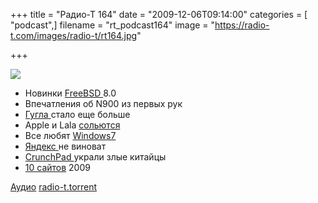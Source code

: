+++
title = "Радио-Т 164"
date = "2009-12-06T09:14:00"
categories = [ "podcast",]
filename = "rt_podcast164"
image = "https://radio-t.com/images/radio-t/rt164.jpg"

+++

![](https://radio-t.com/images/radio-t/rt164.jpg)

- Новинки [FreeBSD ](http://www.opennet.ru/opennews/art.shtml?num=24420)8.0
- Впечатления об N900 из первых рук
- [Гугла ](http://habrahabr.ru/blogs/google/77227/)стало еще больше
- Apple и Lala [сольются](http://www.techcrunch.com/2009/12/04/apple-talks-acquire-lala/)
- Все любят [Windows7](http://cnews.ru/news/line/index.shtml?2009/12/02/371969)
- [Яндекс ](http://hitech.tomsk.ru/newsinternet/13714-jandeks-dokazal-svoju-nevinovnost.html)не виноват
- [CrunchPad ](http://www.opennet.ru/opennews/art.shtml?num=24477)украли злые китайцы
- [10 сайтов](http://www.readwriteweb.com/archives/top_10_international_web_products_of_2009.php) 2009

[Аудио](https://archive.rucast.net/radio-t/media/rt_podcast164.mp3)
[radio-t.torrent](http://www.radio-t.com/torrents/rt_podcast164.mp3.torrent)
<audio src="https://archive.rucast.net/radio-t/media/rt_podcast164.mp3" preload="none"></audio>